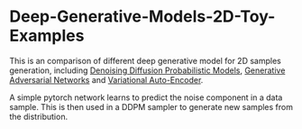 # Deep-Generative-Models-2D-Toy-Examples

This is an comparison of different deep generative model for 2D samples generation, including [Denoising Diffusion Probabilistic Models](https://arxiv.org/abs/2006.11239), [Generative Adversarial Networks](https://arxiv.org/abs/1406.2661) and [Variational Auto-Encoder](https://arxiv.org/pdf/1312.6114.pdf). 

A simple pytorch network learns to predict the noise component in a data sample. This is then used in a DDPM sampler to generate new samples from the distribution.
